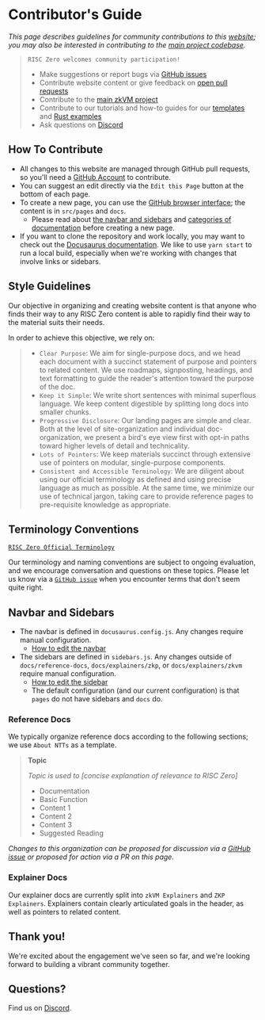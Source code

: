 # Contributor's Guide
*This page describes guidelines for community contributions to this [website](https://www.github.com/risc0/website); you may also be interested in contributing to the [main project codebase](https://github.com/risc0/risc0).*

>`RISC Zero welcomes community participation!`
>- Make suggestions or report bugs via  [GitHub issues](https://github.com/risc0/website/issues)
>- Contribute website content or give feedback on [open pull requests](https://github.com/risc0/website/pulls)
>- Contribute to the [main zkVM project](https://github.com/risc0/risc0)
>- Contribute to our tutorials and how-to guides for our [templates](https://github.com/risc0/risc0/tree/main/templates) and [Rust examples](https://github.com/risc0/risc0/tree/main/examples)
>- Ask questions on [Discord](https://discord.gg/risczero)

## How To Contribute
- All changes to this website are managed through GitHub pull requests, so you'll need a [GitHub Account](https://github.com/) to contribute. 
- You can suggest an edit directly via the `Edit this Page` button at the bottom of each page. 
- To create a new page, you can use the [GitHub browser interface](https://www.github.com/risc0/website); the content is in `src/pages` and `docs`. 
  - Please read about [the navbar and sidebars](./contributors-guide.md/#navbar-and-sidebars) and [categories of documentation](./contributors-guide.md/#categories-of-documentation) before creating a new page.
- If you want to clone the repository and work locally, you may want to check out the [Docusaurus documentation](https://docusaurus.io/docs/installation). 
We like to use `yarn start` to run a local build, especially when we're working with changes that involve links or sidebars. 

## Style Guidelines
Our objective in organizing and creating website content is that anyone who finds their way to any RISC Zero content is able to rapidly find their way to the material suits their needs. 

In order to achieve this objective, we rely on:

>- `Clear Purpose`: We aim for single-purpose docs, and we head each document with a succinct statement of purpose and pointers to related content. 
We use roadmaps, signposting, headings, and text formatting to guide the reader's attention toward the purpose of the doc. 
>- `Keep it Simple`: We write short sentences with minimal superflous language. 
We keep content digestible by splitting long docs into smaller chunks.
>- `Progressive Disclosure`: Our landing pages are simple and clear. 
Both at the level of site-organization and individual doc-organization, we present a bird's eye view first with opt-in paths toward higher levels of detail and technicality. 
>- `Lots of Pointers`: We keep materials succinct through extensive use of pointers on modular, single-purpose components. 
>- `Consistent and Accessible Terminology`: We are diligent about using our official terminology as defined and using precise language as much as possible. 
At the same time, we minimize our use of technical jargon, taking care to provide reference pages to pre-requisite knowledge as appropriate. 

## Terminology Conventions
[`RISC Zero Official Terminology`](./terminology)

Our terminology and naming conventions are subject to ongoing evaluation, and we encourage conversation and questions on these topics. 
Please let us know via a [`GitHub issue`](https://github.com/risc0/website/issues) when you encounter terms that don't seem quite right. 

## Navbar and Sidebars
- The navbar is defined in `docusaurus.config.js`. Any changes require manual configuration.
  - [How to edit the navbar](https://docusaurus.io/docs/api/themes/configuration)
- The sidebars are defined in `sidebars.js`. Any changes outside of `docs/reference-docs`, `docs/explainers/zkp`, or `docs/explainers/zkvm` require manual configuration. 
  - [How to edit the sidebar](https://docusaurus.io/docs/sidebar)
  - The default configuration (and our current configuration) is that `pages` do not have sidebars and `docs` do.

### Reference Docs
We typically organize reference docs according to the following sections; we use `About NTTs` as a template. 

>**Topic**
>
>*Topic is used to [concise explanation of relevance to RISC Zero]*
>- Documentation
>- Basic Function 
>- Content 1 
>- Content 2
>- Content 3
>- Suggested Reading 
  
*Changes to this organization can be proposed for discussion via a [GitHub issue](https://github.com/risc0/website/issues) or proposed for action via a PR on this page.*

### Explainer Docs
Our explainer docs are currently split into `zkVM Explainers` and `ZKP Explainers`. 
Explainers contain clearly articulated goals in the header, as well as pointers to related content. 

## Thank you! 
We're excited about the engagement we've seen so far, and we're looking forward to building a vibrant community together.

## Questions?
Find us on [Discord](https://discord.gg/risczero). 
